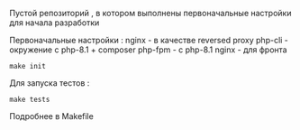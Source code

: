 Пустой репозиторий , в котором выполнены первоначальные настройки для начала разработки

Первоначальные настройки :
nginx - в качестве reversed proxy
php-cli - окружение c php-8.1 + composer
php-fpm - с php-8.1
nginx - для фронта  

```
make init
```
Для запуска тестов :
```
make tests 
```

Подробнее в Makefile


